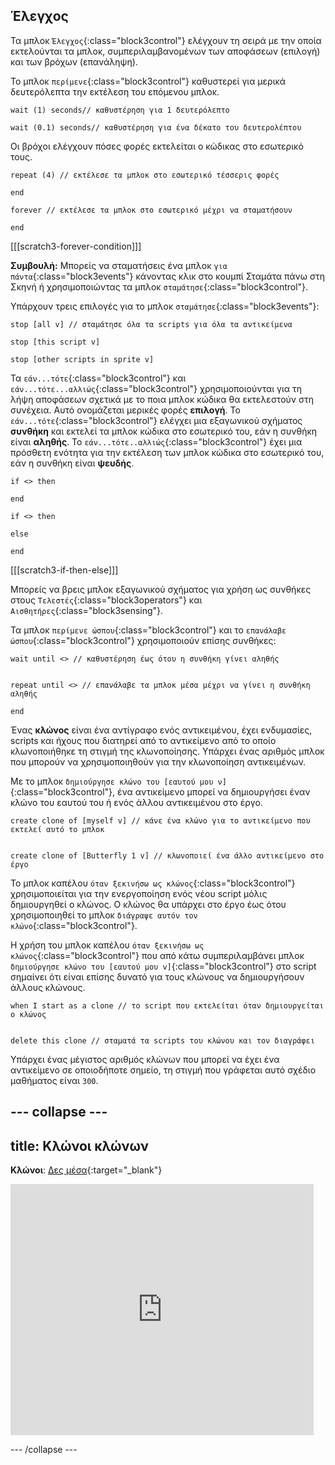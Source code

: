 ## Έλεγχος

Τα μπλοκ `Έλεγχος`{:class="block3control"} ελέγχουν τη σειρά με την οποία εκτελούνται τα μπλοκ, συμπεριλαμβανομένων των αποφάσεων (επιλογή) και των βρόχων (επανάληψη).


Το μπλοκ `περίμενε`{:class="block3control"} καθυστερεί για μερικά δευτερόλεπτα την εκτέλεση του επόμενου μπλοκ.

```blocks3
wait (1) seconds// καθυστέρηση για 1 δευτερόλεπτο

wait (0.1) seconds// καθυστέρηση για ένα δέκατο του δευτερολέπτου
```

Οι βρόχοι ελέγχουν πόσες φορές εκτελείται ο κώδικας στο εσωτερικό τους.

```blocks3
repeat (4) // εκτέλεσε τα μπλοκ στο εσωτερικό τέσσερις φορές

end
```

```blocks3
forever // εκτέλεσε τα μπλοκ στο εσωτερικό μέχρι να σταματήσουν

end
```

[[[scratch3-forever-condition]]]

**Συμβουλή:** Μπορείς να σταματήσεις ένα μπλοκ `για πάντα`{:class="block3events"} κάνοντας κλικ στο κουμπί Σταμάτα πάνω στη Σκηνή ή χρησιμοποιώντας τα μπλοκ `σταμάτησε`{:class="block3control"}.

Υπάρχουν τρεις επιλογές για το μπλοκ `σταμάτησε`{:class="block3events"}:

```blocks3
stop [all v] // σταμάτησε όλα τα scripts για όλα τα αντικείμενα

stop [this script v]

stop [other scripts in sprite v]
```

Τα `εάν...τότε`{:class="block3control"} και `εάν...τότε...αλλιώς`{:class="block3control"} χρησιμοποιούνται για τη λήψη αποφάσεων σχετικά με το ποια μπλοκ κώδικα θα εκτελεστούν στη συνέχεια. Αυτό ονομάζεται μερικές φορές **επιλογή**. Το `εάν...τότε`{:class="block3control"} ελέγχει μια εξαγωνικού σχήματος **συνθήκη** και εκτελεί τα μπλοκ κώδικα στο εσωτερικό του, εάν η συνθήκη είναι **αληθής**. Το `εάν...τότε..αλλιώς`{:class="block3control"} έχει μια πρόσθετη ενότητα για την εκτέλεση των μπλοκ κώδικα στο εσωτερικό του, εάν η συνθήκη είναι **ψευδής**.

```blocks3
if <> then

end

if <> then

else

end
```

[[[scratch3-if-then-else]]]

Μπορείς να βρεις μπλοκ εξαγωνικού σχήματος για χρήση ως συνθήκες στους `Τελεστές`{:class="block3operators"} και `Αισθητήρες`{:class="block3sensing"}.

Τα μπλοκ `περίμενε ώσπου`{:class="block3control"} και το `επανάλαβε ώσπου`{:class="block3control"} χρησιμοποιούν επίσης συνθήκες:

```blocks3
wait until <> // καθυστέρηση έως ότου η συνθήκη γίνει αληθής


repeat until <> // επανάλαβε τα μπλοκ μέσα μέχρι να γίνει η συνθήκη αληθής

end
```

Ένας **κλώνος** είναι ένα αντίγραφο ενός αντικειμένου, έχει ενδυμασίες, scripts και ήχους που διατηρεί από το αντικείμενο από το οποίο κλωνοποιήθηκε τη στιγμή της κλωνοποίησης. Υπάρχει ένας αριθμός μπλοκ που μπορούν να χρησιμοποιηθούν για την κλωνοποίηση αντικειμένων.

Με το μπλοκ `δημιούργησε κλώνο του [εαυτού μου ν]`{:class="block3control"}, ένα αντικείμενο μπορεί να δημιουργήσει έναν κλώνο του εαυτού του ή ενός άλλου αντικειμένου στο έργο.

```blocks3
create clone of [myself v] // κάνε ένα κλώνο για το αντικείμενο που εκτελεί αυτό το μπλοκ


create clone of [Butterfly 1 v] // κλωνοποιεί ένα άλλο αντικείμενο στο έργο
```

Το μπλοκ καπέλου `όταν ξεκινήσω ως κλώνος`{:class="block3control"} χρησιμοποιείται για την ενεργοποίηση ενός νέου script μόλις δημιουργηθεί ο κλώνος. Ο κλώνος θα υπάρχει στο έργο έως ότου χρησιμοποιηθεί το μπλοκ `διάγραψε αυτόν τον κλώνο`{:class="block3control"}.

Η χρήση του μπλοκ καπέλου `όταν ξεκινήσω ως κλώνος`{:class="block3control"} που από κάτω συμπεριλαμβάνει μπλοκ `δημιούργησε κλώνο του [εαυτού μου v]`{:class="block3control"} στο script σημαίνει ότι είναι επίσης δυνατό για τους κλώνους να δημιουργήσουν άλλους κλώνους.

```blocks3
when I start as a clone // το script που εκτελείται όταν δημιουργείται ο κλώνος


delete this clone // σταματά τα scripts του κλώνου και τον διαγράφει
```

Υπάρχει ένας μέγιστος αριθμός κλώνων που μπορεί να έχει ένα αντικείμενο σε οποιοδήποτε σημείο, τη στιγμή που γράφεται αυτό σχέδιο μαθήματος είναι `300`.

--- collapse ---
---
title: Κλώνοι κλώνων
---

**Κλώνοι**: [Δες μέσα](https://scratch.mit.edu/projects/567544298/editor){:target="_blank"}

<div class="scratch-preview">
  <iframe src="https://scratch.mit.edu/projects/567544298/embed" allowtransparency="true" width="485" height="402" frameborder="0" scrolling="no" allowfullscreen></iframe>
</div>

--- /collapse ---

